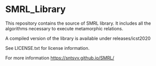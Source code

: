 # SMRL_Library
This repository contains the source of SMRL library. 
It includes all the algorithms necessary to execute metamorphic relations.

A compiled version of the library is available under releases/icst2020

See LICENSE.txt for license information.

For more information https://sntsvv.github.io/SMRL/
